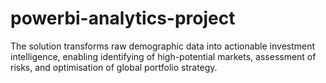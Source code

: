 # powerbi-analytics-project
The solution transforms raw demographic data into actionable investment intelligence, enabling identifying of high-potential markets, assessment of risks, and optimisation of global portfolio strategy. 
